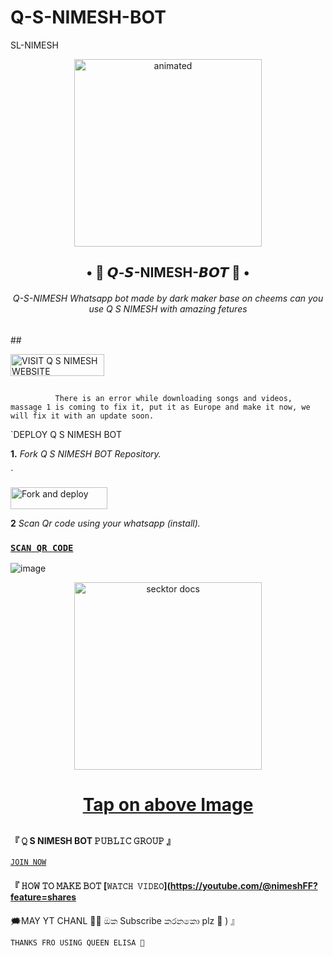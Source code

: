 # Q-S-NIMESH-BOT
SL-NIMESH
<p align="center">
  <img src="https://encrypted-tbn0.gstatic.com/images?q=tbn:ANd9GcRHfvvCXrSEoRot6PxbRf4O3G3FqE3Z4Uw0XA&usqp=CAU " alt="animated" width="300" height="300" />
</p>
 <h2 align="center">• 💃 𝙌-𝙎-NIMESH-𝘽𝙊𝙏 💃 •<br></h2>
 
 
 <h6 align= "center"> 
Q-S-NIMESH Whatsapp bot made by dark maker base on cheems can you use Q S NIMESH with amazing fetures
</h6>
## 
<p align="left">
<a href="http://www.queenelisa.42web.io"><img align="center" src="https://telegra.ph/file/8b7c4a9bbaae67b1b2e0e.png" alt="VISIT Q S NIMESH WEBSITE" height="35" width="150" /></a>
</p align="left">


## 

              There is an error while downloading songs and videos, massage 1 is coming to fix it, put it as Europe and make it now, we will fix it with an update soon.
              
              
`DEPLOY Q S NIMESH BOT

**1.** _Fork Q S NIMESH BOT Repository._

`<p align="left">
<a href="https://github.com/DarkMakerofc/Queen-Elisa-MD-V2/fork"><img align="center" src="https://telegra.ph/file/3514997e86c4bb12d8f67.png" alt="Fork and deploy" height="35" width="155" /></a>

  **2** _Scan Qr code using your whatsapp (install)._
  
  
  
  ### [`SCAN QR CODE`](https://replit.com/@nimeshwhatsappb/Q-S-NIMESH-BOT)
  ![image](https://github.com/nimeshwhatsappbot/Q-S-NIMESH-BOT/)

 <p align="center">  
  <a href="https://youtube.com/@nimeshFF?feature=shares">
    <img alt="secktor docs" height="300" src="https://t3.ftcdn.net/jpg/03/00/38/90/360_F_300389025_b5hgHpjDprTySl8loTqJRMipySb1rO0I.jpg">
    <h1 align="center">Tap on above Image</h1>
  </a> 
  
  
##
## 

#### 『 𝚀 S NIMESH BOT 𝙿𝚄𝙱𝙻𝙸𝙲 𝙶𝚁𝙾𝚄𝙿 』
[`𝙹𝙾𝙸𝙽 𝙽𝙾𝚆`](https://chat.whatsapp.com/Bopki6IOujj6amH7AooggW)

#### 『 𝙷𝙾𝚆 𝚃𝙾 𝙼𝙰𝙺𝙴 𝙱𝙾𝚃 [`𝚆𝙰𝚃𝙲𝙷 𝚅𝙸𝙳𝙴𝙾`](https://youtube.com/@nimeshFF?feature=shares

🗯️MAY YT CHANL 💫✨
ඔක Subscribe කරනකො plz 🥺
) 』

`THANKS FRO USING QUEEN ELISA 💞`
